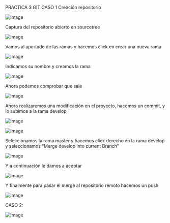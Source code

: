 PRACTICA 3 GIT
CASO 1
Creación repositorio
 
![image](https://user-images.githubusercontent.com/59737313/75724728-439c4a80-5cdf-11ea-902d-b76e104c6a56.png)


 Captura del repositorio abierto en sourcetree 
 
![image](https://user-images.githubusercontent.com/59737313/75724735-46973b00-5cdf-11ea-952d-945961f98d62.png)


Vamos al apartado de las ramas y hacemos click en crear una nueva rama
 
![image](https://user-images.githubusercontent.com/59737313/75724748-4bf48580-5cdf-11ea-9e96-ac65aeebdfd7.png)


Indicamos su nombre y creamos la rama
 
![image](https://user-images.githubusercontent.com/59737313/75724752-4f880c80-5cdf-11ea-9aa4-86a6aefd5520.png)


Ahora podemos comprobar que sale
 
![image](https://user-images.githubusercontent.com/59737313/75724762-56168400-5cdf-11ea-81ad-1447d39e04d1.png)



Ahora realizaremos una modificación en el proyecto, hacemos un commit, y lo subimos a la rama develop
 
![image](https://user-images.githubusercontent.com/59737313/75724778-5f075580-5cdf-11ea-81b1-69f8f09ee94a.png)

![image](https://user-images.githubusercontent.com/59737313/75724792-69295400-5cdf-11ea-8303-fe71681802b7.png)

 
Seleccionamos la rama master y hacemos click derecho en la rama develop y seleccionamos “Merge develop into current Branch”
 
![image](https://user-images.githubusercontent.com/59737313/75724797-6d557180-5cdf-11ea-93c9-b08ed82e353f.png)


Y a continuación le damos a aceptar
 
![image](https://user-images.githubusercontent.com/59737313/75724831-7cd4ba80-5cdf-11ea-811f-ae902de6a6eb.png)


Y finalmente para pasar el merge al repositorio remoto hacemos un push
 
![image](https://user-images.githubusercontent.com/59737313/75724838-8100d800-5cdf-11ea-98a2-24520a8cfaef.png)


CASO 2:
 
![image](https://user-images.githubusercontent.com/59737313/75724846-85c58c00-5cdf-11ea-910d-0e918a204ac3.png)

